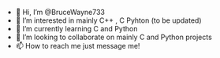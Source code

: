 - 👋 Hi, I’m @BruceWayne733
- 👀 I’m interested in mainly C++ , C Pyhton (to be updated)
- 🌱 I’m currently learning C and Python
- 💞️ I’m looking to collaborate on mainly C and Python projects
- 📫 How to reach me just message me!

<!---
BruceWayne733/BruceWayne733 is a ✨ special ✨ repository because its `README.md` (this file) appears on your GitHub profile.
You can click the Preview link to take a look at your changes.
--->
